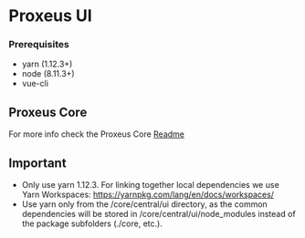 # Proxeus UI

### Prerequisites
+ yarn (1.12.3+)
+ node (8.11.3+)
+ vue-cli

## Proxeus Core
For more info check the Proxeus Core [Readme](core/README.md)

## Important
+ Only use yarn 1.12.3. For linking together local dependencies we use Yarn Workspaces:
https://yarnpkg.com/lang/en/docs/workspaces/
+ Use yarn only from the /core/central/ui directory, as the common dependencies will be stored in
/core/central/ui/node_modules instead of the package subfolders (./core, etc.).
